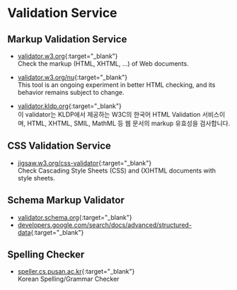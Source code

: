 # Validation Service

## Markup Validation Service

- [validator.w3.org](https://validator.w3.org){:target="_blank"}  
   Check the markup (HTML, XHTML, …) of Web documents.

- [validator.w3.org/nu](https://validator.w3.org/nu/){:target="_blank"}  
   This tool is an ongoing experiment in better HTML checking, and its behavior remains subject to change.
   
- [validator.kldp.org](https://validator.kldp.org){:target="_blank"}  
   이 validator는 KLDP에서 제공하는 W3C의 한국어 HTML Validation 서비스이며, HTML, XHTML, SMIL, MathML 등 웹 문서의 markup 유효성을 검사합니다.  

## CSS Validation Service

- [jigsaw.w3.org/css-validator](https://jigsaw.w3.org/css-validator){:target="_blank"}  
   Check Cascading Style Sheets (CSS) and (X)HTML documents with style sheets.

## Schema Markup Validator

- [validator.schema.org](https://validator.schema.org){:target="_blank"}
- [developers.google.com/search/docs/advanced/structured-data](https://developers.google.com/search/docs/advanced/structured-data){:target="_blank"}

## Spelling Checker

- [speller.cs.pusan.ac.kr](https://speller.cs.pusan.ac.kr/){:target="_blank"}  
   Korean Spelling/Grammar Checker
